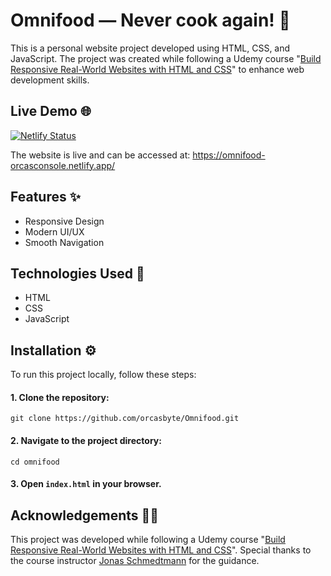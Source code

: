 # Omnifood — Never cook again! 🥗

This is a personal website project developed using HTML, CSS, and JavaScript. The project was created while following a Udemy course "[Build Responsive Real-World Websites with HTML and CSS](https://www.udemy.com/course/design-and-develop-a-killer-website-with-html5-and-css3/?kw=html+css&src=sac&couponCode=THANKSLEARNER24)" to enhance web development skills.

## Live Demo 🌐

[![Netlify Status](https://api.netlify.com/api/v1/badges/3bc0f7a5-a3bd-40fd-979b-86b6d3b77274/deploy-status)](https://app.netlify.com/sites/omnifood-orcasconsole/deploys)

The website is live and can be accessed at: https://omnifood-orcasconsole.netlify.app/

## Features ✨

- Responsive Design
- Modern UI/UX
- Smooth Navigation

## Technologies Used 🧪

- HTML
- CSS
- JavaScript

## Installation ⚙️

To run this project locally, follow these steps:

#### 1. Clone the repository:

```
git clone https://github.com/orcasbyte/Omnifood.git
```

#### 2. Navigate to the project directory:

```
cd omnifood
```

#### 3. Open `index.html` in your browser.

## Acknowledgements 🙌🏼

This project was developed while following a Udemy course "[Build Responsive Real-World Websites with HTML and CSS](https://www.udemy.com/course/design-and-develop-a-killer-website-with-html5-and-css3/?kw=html+css&src=sac&couponCode=THANKSLEARNER24)". Special thanks to the course instructor [Jonas Schmedtmann](https://www.udemy.com/user/jonasschmedtmann/) for the guidance.
